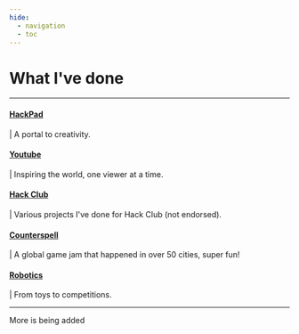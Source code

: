 ```yaml
---
hide:
  - navigation
  - toc
---
```


# What I've done
***

<!---
#### [Macropad](Projects/macropad.md)
| A miniature development keyboard.
-->

#### [HackPad](Projects/HackClub/HackPad.md)
| A portal to creativity.

#### [Youtube](Projects/youtube.md)
| Inspiring the world, one viewer at a time.

<!---
#### [Computer Vision](Projects/cv.md)
| Changing the way we interact with computers.
		
#### [Homelab](Projects/homelab.md)
| Server management at home.
		
#### [FakeOS](Projects/fakeos.md)
| A Python-based app builder and launcher.
-->

#### [Hack Club](Projects/HackClub/HackClub.md)
| Various projects I've done for Hack Club (not endorsed).

#### [Counterspell](Projects/HackClub/Counterspell.md)
| A global game jam that happened in over 50 cities, super fun!

#### [Robotics](Projects/robotics.md)
| From toys to competitions.

***
More is being added